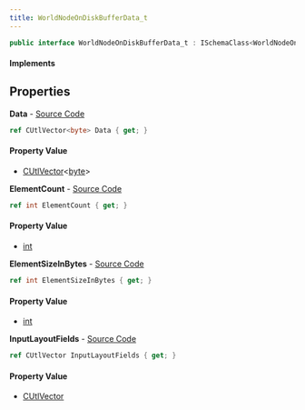 ```yaml
---
title: WorldNodeOnDiskBufferData_t
---
```


```csharp
public interface WorldNodeOnDiskBufferData_t : ISchemaClass<WorldNodeOnDiskBufferData_t>, ISchemaField, ISchemaClass, INativeHandle
```

#### Implements

## Properties

**Data** - [Source Code](https://github.com/swiftly-solution/swiftlys2/blob/master/managed/src/SwiftlyS2.Generated/Schemas/Interfaces/WorldNodeOnDiskBufferData_t.cs#L23)

```csharp
ref CUtlVector<byte> Data { get; }
```

#### Property Value

- [CUtlVector](/docs/api/shared/natives/cutlvector-1)<[byte](https://learn.microsoft.com/dotnet/api/system.byte)>

**ElementCount** - [Source Code](https://github.com/swiftly-solution/swiftlys2/blob/master/managed/src/SwiftlyS2.Generated/Schemas/Interfaces/WorldNodeOnDiskBufferData_t.cs#L16)

```csharp
ref int ElementCount { get; }
```

#### Property Value

- [int](https://learn.microsoft.com/dotnet/api/system.int32)

**ElementSizeInBytes** - [Source Code](https://github.com/swiftly-solution/swiftlys2/blob/master/managed/src/SwiftlyS2.Generated/Schemas/Interfaces/WorldNodeOnDiskBufferData_t.cs#L18)

```csharp
ref int ElementSizeInBytes { get; }
```

#### Property Value

- [int](https://learn.microsoft.com/dotnet/api/system.int32)

**InputLayoutFields** - [Source Code](https://github.com/swiftly-solution/swiftlys2/blob/master/managed/src/SwiftlyS2.Generated/Schemas/Interfaces/WorldNodeOnDiskBufferData_t.cs#L21)

```csharp
ref CUtlVector InputLayoutFields { get; }
```

#### Property Value

- [CUtlVector](/docs/api/shared/natives/cutlvector)

